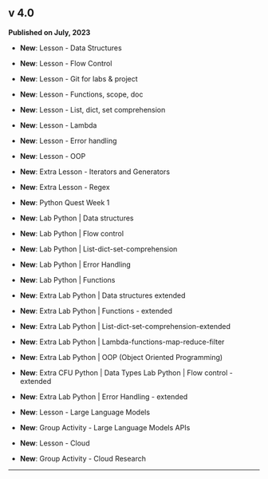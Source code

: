 ## v 4.0

**Published on July, 2023**

- **New**: Lesson - Data Structures
- **New**: Lesson - Flow Control
- **New**: Lesson - Git for labs & project
- **New**: Lesson - Functions, scope, doc
- **New**: Lesson - List, dict, set comprehension
- **New**: Lesson - Lambda
- **New**: Lesson - Error handling
- **New**: Lesson - OOP
- **New**: Extra Lesson - Iterators and Generators
- **New**: Extra Lesson - Regex


- **New**: Python Quest Week 1


- **New**: Lab Python | Data structures
- **New**: Lab Python | Flow control
- **New**: Lab Python | List-dict-set-comprehension
- **New**: Lab Python | Error Handling
- **New**: Lab Python  | Functions		


- **New**: Extra Lab Python | Data structures extended
- **New**: Extra Lab Python | Functions - extended
- **New**: Extra Lab Python | List-dict-set-comprehension-extended
- **New**: Extra Lab Python | Lambda-functions-map-reduce-filter
- **New**: Extra Lab Python | OOP (Object Oriented Programming)
- **New**: Extra CFU Python | Data Types	Lab Python | Flow control - extended
- **New**: Extra Lab Python | Error Handling - extended


- **New**: Lesson - Large Language Models
- **New**: Group Activity - Large Language Models APIs 
- **New**: Lesson - Cloud 
- **New**: Group Activity - Cloud Research
	
---